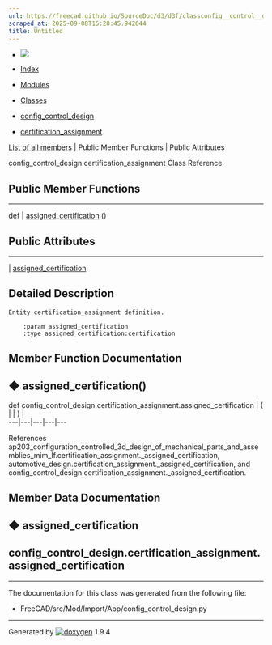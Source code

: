 ```yaml
---
url: https://freecad.github.io/SourceDoc/d3/d3f/classconfig__control__design_1_1certification__assignment.html
scraped_at: 2025-09-08T15:20:45.942644
title: Untitled
---
```


  * [ ![](https://www.freecad.org/svg/logo-freecad.svg) ](https://freecadweb.org "FreeCAD")
  * [Index](../../index.html "Index")
  * [Modules](../../modules.html "Modules list")
  * [Classes](../../annotated.html "Annotated list")

  * [config_control_design](../../d4/d07/namespaceconfig__control__design.html)
  * [certification_assignment](../../d3/d3f/classconfig__control__design_1_1certification__assignment.html)

[List of all members](../../dd/d81/classconfig__control__design_1_1certification__assignment-members.html) | Public Member Functions | Public Attributes

config_control_design.certification_assignment Class Reference

##  Public Member Functions  
  
---  
def | [assigned_certification](../../d3/d3f/classconfig__control__design_1_1certification__assignment.html#a5829fd3d761bddf153f08343d8e50a1a) ()  
  
##  Public Attributes  
  
---  
|
[assigned_certification](../../d3/d3f/classconfig__control__design_1_1certification__assignment.html#a0160b9b8a73288d6b3028274c3e757ba)  
  
## Detailed Description

    
    
    Entity certification_assignment definition.
    
        :param assigned_certification
        :type assigned_certification:certification

## Member Function Documentation

## ◆ assigned_certification()

def config_control_design.certification_assignment.assigned_certification  | ( | | ) |   
---|---|---|---|---  
  
References
ap203_configuration_controlled_3d_design_of_mechanical_parts_and_assemblies_mim_lf.certification_assignment._assigned_certification,
automotive_design.certification_assignment._assigned_certification, and
config_control_design.certification_assignment._assigned_certification.

## Member Data Documentation

## ◆ assigned_certification

config_control_design.certification_assignment.assigned_certification  
---  
  
* * *

The documentation for this class was generated from the following file:

  * FreeCAD/src/Mod/Import/App/config_control_design.py

* * *

Generated by
[![doxygen](../../doxygen.svg)](https://www.doxygen.org/index.html) 1.9.4

